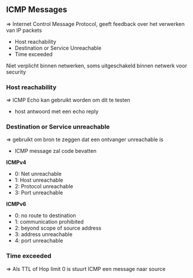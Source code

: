 ## ICMP Messages
=> Internet Control Message Protocol, geeft feedback over het verwerken van IP packets
- Host reachability
- Destination or Service Unreachable
- Time exceeded

Niet verplicht binnen netwerken, soms uitgeschakeld binnen netwerk voor security

### Host reachability
=> ICMP Echo kan gebruikt worden om dit te testen
- host antwoord met een echo reply
### Destination or Service unreachable
=> gebruikt om bron te zeggen dat een ontvanger unreachable is
- ICMP message zal code bevatten

__ICMPv4__
- 0: Net unreachable
- 1: Host unreachable
- 2: Protocol unreachable
- 3: Port unreachable

__ICMPv6__
- 0: no route to destination
- 1: communication prohibited
- 2: beyond scope of source address
- 3: address unreachable
- 4: port unreachable

### Time exceeded
=> Als TTL of Hop limit 0 is stuurt ICMP een message naar source